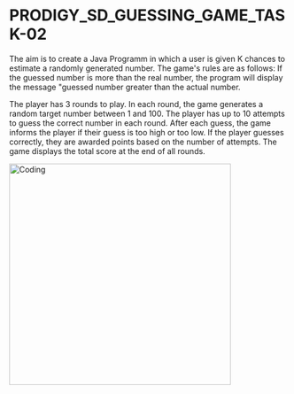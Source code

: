 <h1>PRODIGY_SD_GUESSING_GAME_TASK-02</h1>


The aim is to create a Java Programm in which a user is given K chances to estimate a randomly generated number. 
The game's rules are as follows: If the guessed number is more than the real number, 
the program will display the message "guessed number greater than the actual number.



The player has 3 rounds to play.
 In each round, the game generates a random target number between 1 and 100.
 The player has up to 10 attempts to guess the correct number in each round.
  After each guess, the game informs the player if their guess is too high or too low.
  If the player guesses correctly, they are awarded points based on the number of attempts.
 The game displays the total score at the end of all rounds.


 <img align="right mt-5 mb-4 justify-between" alt="Coding" width="400" src="https://user-images.githubusercontent.com/74038190/235224431-e8c8c12e-6826-47f1-89fb-2ddad83b3abf.gif">

